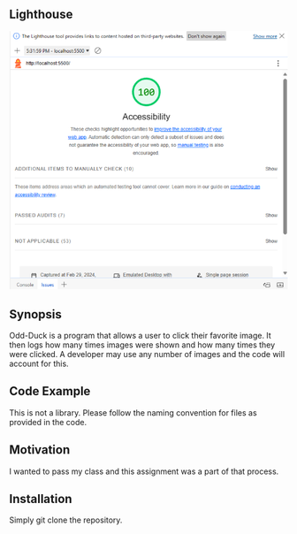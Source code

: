 ## Lighthouse

![Lighthouse](lighthouse.png)

## Synopsis

Odd-Duck is a program that allows a user to click their favorite image. It then logs how many times images were shown and how many times they were clicked. A developer may use any number of images and the code will account for this.

## Code Example

This is not a library. Please follow the naming convention for files as provided in the code.

## Motivation

I wanted to pass my class and this assignment was a part of that process.

## Installation

Simply git clone the repository.
